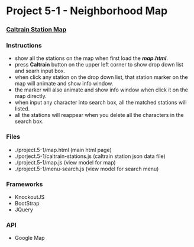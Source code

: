 Project 5-1 - Neighborhood Map 
============================================

### [Caltrain Station Map](http://www.caltrain.com/stations/systemmap.html)

### Instructions
*   show all the stations on the map when first load the **_map.html_**.  
*   press **Caltrain** button on the upper left corner to show drop down list and searh input box.
*   when click any station on the drop down list, that station marker on the map will animate and show info window.
*   the marker will also animate and show info window when click it on the map directly.
*   when input any character into search box, all the matched stations will listed.
*   all the stations will reappear when you delete all the characters in the search box.  

### Files  
*   ./project.5-1/map.html             (main html page)  
*   ./porject.5-1/caltrain-stations.js (caltrain station json data file)
*   ./project.5-1/map.js               (view model for map)
*   ./project.5-1/menu-search.js       (view model for search menu)
 
### Frameworks
*   KnockoutJS
*   BootStrap
*   JQuery 

### API
*   Google Map